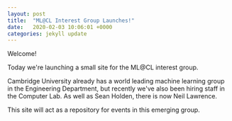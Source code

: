 ```yaml
---
layout: post
title:  "ML@CL Interest Group Launches!"
date:   2020-02-03 10:06:01 +0000
categories: jekyll update
---
```

Welcome!

Today we're launching a small site for the ML@CL interest group.

Cambridge University already has a world leading machine learning group in the Engineering Department, but recently we've also been hiring staff in the Computer Lab. As well as Sean Holden, there is now Neil Lawrence. 

This site will act as a repository for events in this emerging group.
